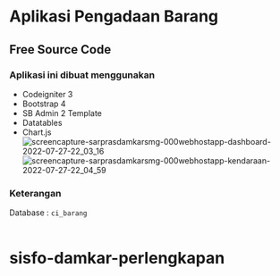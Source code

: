 # Aplikasi Pengadaan Barang<br/>
## Free Source Code<br/>

### Aplikasi ini dibuat menggunakan
- Codeigniter 3
- Bootstrap 4
- SB Admin 2 Template
- Datatables
- Chart.js
![screencapture-sarprasdamkarsmg-000webhostapp-dashboard-2022-07-27-22_03_16](https://user-images.githubusercontent.com/79070641/181282102-c6abaca2-95f5-4e0b-8b91-2985f24f53b0.png)
![screencapture-sarprasdamkarsmg-000webhostapp-kendaraan-2022-07-27-22_04_59](https://user-images.githubusercontent.com/79070641/181282107-10b12ad3-7f1c-423b-92ce-d83aea0e278c.png)



### Keterangan <br/>
Database : <code>ci_barang</code><br/>
<br/>
# sisfo-damkar-perlengkapan

